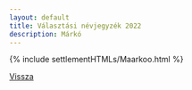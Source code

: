 ```yaml
---
layout: default
title: Választási névjegyzék 2022
description: Márkó
---
```


{% include settlementHTMLs/Maarkoo.html %}

[Vissza](../)